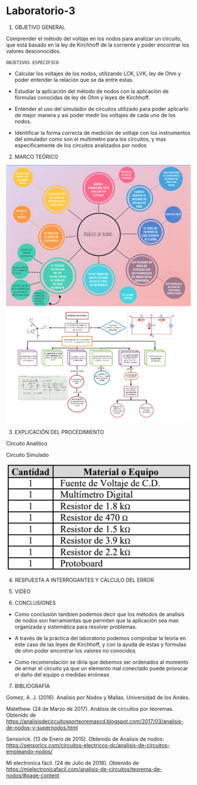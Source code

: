 # Laboratorio-3

1. OBJETIVO GENERAL 

Comprender el método del voltaje en los nodos para analizar un circuito, que está basado en la ley de Kirchhoff de la corriente y poder encontrar los valores desconocidos.

    OBJETIVOS ESPECIFICO 
    
* Calcular los voltajes de los nodos, utilizando LCK, LVK, ley de Ohm y poder entender la relación que se da entre estas.

* Estudiar la aplicación del método de nodos con la aplicación de fórmulas conocidas de ley de Ohm y leyes de Kirchhoff.

* Entender el uso del simulador de circuitos utilizado para poder aplicarlo de mejor manera y asi poder medir los voltajes de cada uno de los nodos.

* Identificar la forma correcta de medición de voltaje con los instrumentos del simulador como son el multímetro para los circuitos,  y mas especificamente de los circuitos analizados por nodos
    
       
2. MARCO TEÓRICO

<img src="marco%20teorico/1.jpg" width=800 >


<img src="marco%20teorico/2.jpg" width=900 >


3. EXPLICACIÓN DEL PROCEDIMIENTO

Circuito Analítico

Circuito Simulado

![](Img/Materiales.jpeg)


4. RESPUESTA A INTERROGANTES Y CALCULO DEL ERROR

5. VIDEO

6. CONCLUSIONES

* Como conclusión tambien podemos decir que los métodos de analisis de nodos son herramientas que permiten que la aplicación sea mas organizada y sistemática para resolver problemas.

* A través de la práctica del laboratorio podemos comprobar la teoría en este caso de las leyes de Kirchhoff, y con la ayuda de estas y formulas de ohm poder encontrar los valores no conocidos 

* Como recomendación se diría que debemos ser ordenados al momento de armar el circuito ya que un elemento mal conectado puede provocar el daño del equipo o medidas erróneas

7. BIBLIOGRAFÍA

Gomez, A. J. (2016). Analisis por Nodos y Mallas. Universidad de los Andes.

Matethew. (24 de Marzo de 2017). Análisis de circuitos por teoremas. Obtenido de https://analisisdecircuitosporteoremascd.blogspot.com/2017/03/analisis-de-nodos-y-supernodos.html

Sensorick. (13 de Enero de 2015). Obtenido de Analisis de nodos: https://sensoricx.com/circuitos-electricos-dc/analisis-de-circuitos-empleando-nodos/

Mi electronica fácil. (24 de Julio de 2018). Obtenido de https://mielectronicafacil.com/analisis-de-circuitos/teorema-de-nodos/#page-content
